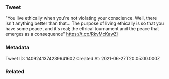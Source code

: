### Tweet
"You live ethically when you're not violating your conscience. Well, there isn't anything better than that... The purpose of living ethically is so that you have some peace, and it's real; the ethical tournament and the peace that emerges as a consequence" https://t.co/RkvMcKawZi

### Metadata
Tweet ID: 1409241374239641602
Created At: 2021-06-27T20:05:00.000Z

### Related

